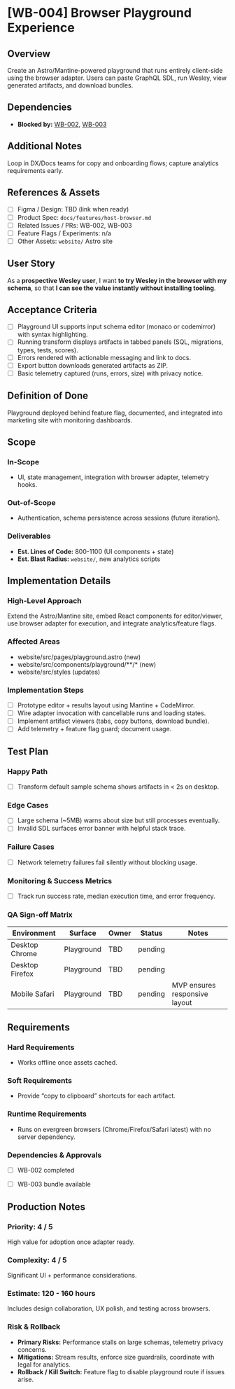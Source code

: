 # [WB-004] Browser Playground Experience

## Overview

Create an Astro/Mantine-powered playground that runs entirely client-side using the browser adapter. Users can paste GraphQL SDL, run Wesley, view generated artifacts, and download bundles.

## Dependencies

- **Blocked by:** [WB-002](./wb-002-implement-host-browser-adapter.md), [WB-003](./wb-003-browser-build-pipeline.md)

## Additional Notes

Loop in DX/Docs teams for copy and onboarding flows; capture analytics requirements early.

## References & Assets

- [ ] Figma / Design: TBD (link when ready)
- [ ] Product Spec: `docs/features/host-browser.md`
- [ ] Related Issues / PRs: WB-002, WB-003
- [ ] Feature Flags / Experiments: n/a
- [ ] Other Assets: `website/` Astro site

## User Story

As a **prospective Wesley user**, I want **to try Wesley in the browser with my schema**, so that **I can see the value instantly without installing tooling**.

## Acceptance Criteria

- [ ] Playground UI supports input schema editor (monaco or codemirror) with syntax highlighting.
- [ ] Running transform displays artifacts in tabbed panels (SQL, migrations, types, tests, scores).
- [ ] Errors rendered with actionable messaging and link to docs.
- [ ] Export button downloads generated artifacts as ZIP.
- [ ] Basic telemetry captured (runs, errors, size) with privacy notice.

## Definition of Done

Playground deployed behind feature flag, documented, and integrated into marketing site with monitoring dashboards.

## Scope

### In-Scope

- UI, state management, integration with browser adapter, telemetry hooks.

### Out-of-Scope

- Authentication, schema persistence across sessions (future iteration).

### Deliverables

- **Est. Lines of Code:** 800-1100 (UI components + state)
- **Est. Blast Radius:** `website/`, new analytics scripts

## Implementation Details

### High-Level Approach

Extend the Astro/Mantine site, embed React components for editor/viewer, use browser adapter for execution, and integrate analytics/feature flags.

### Affected Areas

- website/src/pages/playground.astro (new)
- website/src/components/playground/**/* (new)
- website/src/styles (updates)

### Implementation Steps

- [ ] Prototype editor + results layout using Mantine + CodeMirror.
- [ ] Wire adapter invocation with cancellable runs and loading states.
- [ ] Implement artifact viewers (tabs, copy buttons, download bundle).
- [ ] Add telemetry + feature flag guard; document usage.

## Test Plan

### Happy Path

- [ ] Transform default sample schema shows artifacts in < 2s on desktop.

### Edge Cases

- [ ] Large schema (~5MB) warns about size but still processes eventually.
- [ ] Invalid SDL surfaces error banner with helpful stack trace.

### Failure Cases

- [ ] Network telemetry failures fail silently without blocking usage.

### Monitoring & Success Metrics

- [ ] Track run success rate, median execution time, and error frequency.

### QA Sign-off Matrix

| Environment | Surface | Owner | Status | Notes |
| --- | --- | --- | --- | --- |
| Desktop Chrome | Playground | TBD | pending | |
| Desktop Firefox | Playground | TBD | pending | |
| Mobile Safari | Playground | TBD | pending | MVP ensures responsive layout |

## Requirements

### Hard Requirements

- Works offline once assets cached.

### Soft Requirements

- Provide “copy to clipboard” shortcuts for each artifact.

### Runtime Requirements

- Runs on evergreen browsers (Chrome/Firefox/Safari latest) with no server dependency.

### Dependencies & Approvals

- [ ] WB-002 completed
- [ ] WB-003 bundle available


## Production Notes

### Priority: 4 / 5

High value for adoption once adapter ready.

### Complexity: 4 / 5

Significant UI + performance considerations.

### Estimate: 120 - 160 hours

Includes design collaboration, UX polish, and testing across browsers.

### Risk & Rollback

- **Primary Risks:** Performance stalls on large schemas, telemetry privacy concerns.
- **Mitigations:** Stream results, enforce size guardrails, coordinate with legal for analytics.
- **Rollback / Kill Switch:** Feature flag to disable playground route if issues arise.
